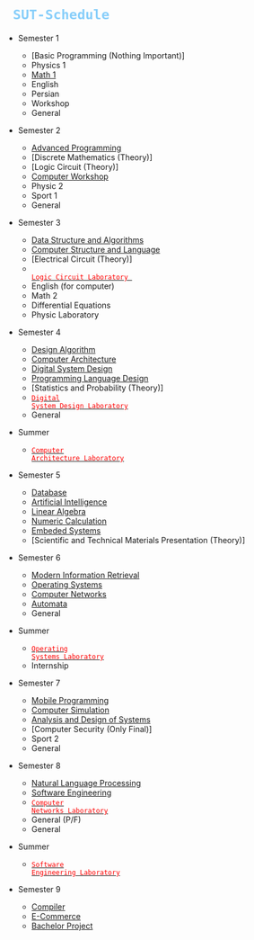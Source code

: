 # <code style="color : lightskyblue"> SUT-Schedule </code>

- Semester 1
    - [Basic Programming (Nothing Important)]
    - Physics 1
    - [Math 1](https://github.com/saaz742/Math-1)
    - English
    - Persian
    - Workshop
    - General

- Semester 2
    - [Advanced Programming](https://github.com/saaz742/Advanced-Programming)
    - [Discrete Mathematics (Theory)]
    - [Logic Circuit (Theory)]
    - [Computer Workshop](https://github.com/saaz742/Computer-Workshop)
    - Physic 2
    - Sport 1
    - General

- Semester 3
    - [Data Structure and Algorithms](https://github.com/saaz742/Data-Structures-and-Algorithms)
    - [Computer Structure and Language](https://github.com/saaz742/Computer-Structure-and-Language)
    - [Electrical Circuit (Theory)]
    - [<code style="color : red"> Logic Circuit Laboratory </code>](https://github.com/saaz742/Logic-Circuit-Laboratory)
    - English (for computer)
    - Math 2
    - Differential Equations
    - Physic Laboratory
    

- Semester 4
    - [Design Algorithm](https://github.com/saaz742/Design-Algorithm)
    - [Computer Architecture](https://github.com/saaz742/Computer-Architecture)
    - [Digital System Design](https://github.com/saaz742/Digital-System-Design-DSD)
    - [Programming Language Design](https://github.com/saaz742/Programming-Language-Design)
    - [Statistics and Probability (Theory)]
    - [<code style="color : red">Digital System Design Laboratory</code>](https://github.com/saaz742/Digital-System-Design-Labratory-DSD-Lab)
    - General

- Summer
    - [<code style="color : red">Computer Architecture Laboratory</code>](https://github.com/saaz742/Computer-Architecture-Labratory)
  
- Semester 5
    - [Database](https://github.com/saaz742/Database)
    - [Artificial Intelligence](https://github.com/saaz742/Artificial-Intelligence-AI)
    - [Linear Algebra](https://github.com/saaz742/Linear-algebra)
    - [Numeric Calculation](https://github.com/saaz742/Numeric-Calculation)
    - [Embeded Systems](https://github.com/saaz742/Embeded-Systems)
    - [Scientific and Technical Materials Presentation (Theory)]

- Semester 6
    - [Modern Information Retrieval](https://github.com/saaz742/Modern-Information-Retrieval)
    - [Operating Systems](https://github.com/saaz742/Operating-Systems)
    - [Computer Networks](https://github.com/saaz742/Computer-Networks)
    - [Automata](https://github.com/saaz742/Automata)
    - General

- Summer
  - [<code style="color : red">Operating Systems Laboratory</code>](https://github.com/saaz742/Operating-Systems-Laboratory)
  - Internship

- Semester 7
    - [Mobile Programming](https://github.com/saaz742/Mobile-Programming)
    - [Computer Simulation](https://github.com/saaz742/Computer-Simulation)
    - [Analysis and Design of Systems](https://github.com/saaz742/Analysis-and-Design-of-Systems)
    - [Computer Security (Only Final)]
    - Sport 2
    - General

- Semester 8
    - [Natural Language Processing](https://github.com/saaz742/NLP)
    - [Software Engineering](https://github.com/saaz742/Software-Enginnering)
    - [<code style="color : red">Computer Networks Laboratory</code>](https://github.com/saaz742/Computer-Networks-Laboratory)
    - General (P/F)
    - General

- Summer
    - [<code style="color : red">Software Engineering Laboratory</code>](https://github.com/saaz742/SE-Lab)
      
- Semester 9
    - [Compiler](https://github.com/saaz742/Compiler)
    - [E-Commerce](https://github.com/saaz742/E-Commerce)
    - [Bachelor Project](https://github.com/saaz742/Bachelor-s-project)
